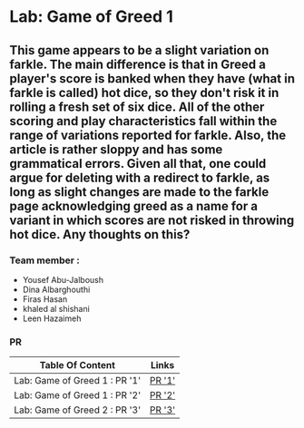 # Lab: Game of Greed 1

## This game appears to be a slight variation on farkle. The main difference is that in Greed a player's score is banked when they have (what in farkle is called) hot dice, so they don't risk it in rolling a fresh set of six dice. All of the other scoring and play characteristics fall within the range of variations reported for farkle. Also, the article is rather sloppy and has some grammatical errors. Given all that, one could argue for deleting with a redirect to farkle, as long as slight changes are made to the farkle page acknowledging greed as a name for a variant in which scores are not risked in throwing hot dice. Any thoughts on this? 

### Team member :

* Yousef Abu-Jalboush
* Dina Albarghouthi
* Firas Hasan
* khaled al shishani
* Leen Hazaimeh

### PR

| Table Of Content                               | Links                                       |
| ---------------------------------------------- | ------------------------------------------- |
|  Lab: Game of Greed 1 : PR '1'                 | [PR '1'](https://github.com/game-of-greed1/game-of-greed/pull/4)|
|  Lab: Game of Greed 1 : PR '2'                 | [PR '2'](https://github.com/game-of-greed1/game-of-greed/pull/6)|
|  Lab: Game of Greed 2 : PR '3'                 | [PR '3'](https://github.com/game-of-greed1/game-of-greed/pull/7)|
